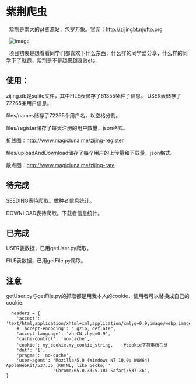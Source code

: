 # 紫荆爬虫 
   紫荆是南大的pt资源站，包罗万象。官网：http://zijingbt.njuftp.org
   
   ![image](https://raw.githubusercontent.com/luna0607/zijing/master/imgs/%E7%B4%AB%E8%8D%86%E9%A6%96%E9%A1%B5.png)
   
   项目初衷是想看看同学们都喜欢下什么东西，什么样的同学爱分享，什么样的同学下了就跑，紫荆是不是越来越衰败etc.
 
   ## 使用：
   zijing.db是sqlite文件，其中FILE表储存了61355条种子信息。
   USER表储存了72265条用户信息。
   
   files/names储存了72265个用户名，以空格分割。
   
   files/register储存了每天注册的用户数量，json格式。
   
   折线图：http://www.magicluna.me/zijing-register
   
   files/uploadAndDownload储存了每个用户的上传量和下载量，json格式。
   
   散点图：http://www.magicluna.me/zijing-rate
   
   ## 待完成
   SEEDING表待爬取。做种者信息统计。
   
   DOWNLOAD表待爬取。下载者信息统计。
   
   ## 已完成
   
   USER表数据，已用getUser.py爬取。
   
   FILE表数据，已用getFile.py爬取。
   
   ## 注意
   
  getUser.py与getFile.py的抓取都是用我本人的cookie，使用者可以替换成自己的cookie.
  
      headers = {
        'accept': 'text/html,application/xhtml+xml,application/xml;q=0.9,image/webp,image/apng,*/*;q=0.8',
        # 'accept-encoding': " gzip, deflate",
        'accept-language': 'zh-CN,zh;q=0.9',
        'cache-control': 'no-cache',
        'cookie': my_cookie.my_cookie_string,    #cookie字符串所在处
        'dnt': '1',
        'pragma': 'no-cache',
        'user-agent': 'Mozilla/5.0 (Windows NT 10.0; WOW64) AppleWebKit/537.36 (KHTML, like Gecko) '
                      'Chrome/65.0.3325.181 Safari/537.36',
    }
